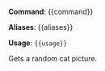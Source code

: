 **Command**: {{command}}

**Aliases**: {{aliases}}

**Usage**: `{{usage}}`


Gets a random cat picture.
